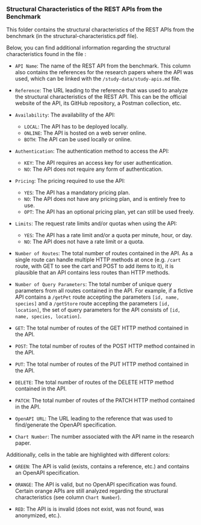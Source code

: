 ### Structural Characteristics of the REST APIs from the Benchmark

This folder contains the structural characteristics of the REST APIs from the benchmark (in the structural-characteristics.pdf file).

Below, you can find additional information regarding the structural characteristics found in the file :

- `API Name`: The name of the REST API from the benchmark. This column also contains the references for the research papers where the API was used, which can be linked with the `/study-data/study-apis.md` file.

- `Reference`: The URL leading to the reference that was used to analyze the structural characteristics of the REST API. This can be the official website of the API, its GitHub repository, a Postman collection, etc.

- `Availability`: The availability of the API:
    - `LOCAL`: The API has to be deployed locally.
    - `ONLINE`: The API is hosted on a web server online.
    - `BOTH`: The API can be used locally or online.

- `Authentication`: The authentication method to access the API:
    - `KEY`: The API requires an access key for user authentication.
    - `NO`: The API does not require any form of authentication.

- `Pricing`: The pricing required to use the API:
    - `YES`: The API has a mandatory pricing plan.
    - `NO`: The API does not have any pricing plan, and is entirely free to use.
    - `OPT`: The API has an optional pricing plan, yet can still be used freely.

- `Limits`: The request rate limits and/or quotas when using the API:
    - `YES`: The API has a rate limit and/or a quota per minute, hour, or day.
    - `NO`: The API does not have a rate limit or a quota.

- `Number of Routes`: The total number of routes contained in the API. As a single route can handle multiple HTTP methods at once (e.g. `/cart` route, with GET to see the cart and POST to add items to it), it is plausible that an API contains less routes than HTTP methods.

- `Number of Query Parameters`: The total number of unique query parameters from all routes contained in the API. For example, if a fictive API contains a `/getPet` route accepting the parameters `[id, name, species]` and a `/getStore` route accepting the parameters `[id, location]`, the set of query parameters for the API consists of `[id, name, species, location]`.

- `GET`: The total number of routes of the GET HTTP method contained in the API.

- `POST`: The total number of routes of the POST HTTP method contained in the API.

- `PUT`: The total number of routes of the PUT HTTP method contained in the API.

- `DELETE`: The total number of routes of the DELETE HTTP method contained in the API.

- `PATCH`: The total number of routes of the PATCH HTTP method contained in the API.

- `OpenAPI URL`: The URL leading to the reference that was used to find/generate the OpenAPI specification.

- `Chart Number`: The number associated with the API name in the research paper.

Additionally, cells in the table are highlighted with different colors:

- `GREEN`: The API is valid (exists, contains a reference, etc.) and contains an OpenAPI specification.

- `ORANGE`: The API is valid, but no OpenAPI specification was found. Certain orange APIs are still analyzed regarding the structural characteristics (see column `Chart Number`).

- `RED`: The API is is invalid (does not exist, was not found, was anonymized, etc.).